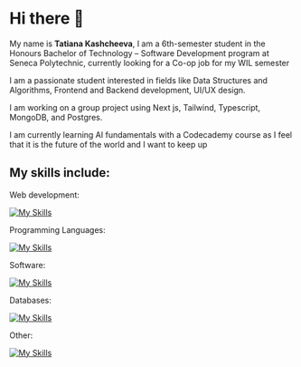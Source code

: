 # Hi there 👋
My name is **Tatiana Kashcheeva**, I am a 6th-semester student in the Honours Bachelor of Technology – Software Development program at Seneca Polytechnic, currently looking for a Co-op job for my WIL semester 

I am a passionate student interested in fields like Data Structures and Algorithms, Frontend and Backend development, UI/UX design.

I am working on a group project using Next js, Tailwind, Typescript, MongoDB, and Postgres.

I am currently learning AI fundamentals with a Codecademy course as I feel that it is the future of the world and I want to keep up

## My skills include:

Web development: 

[![My Skills](https://skillicons.dev/icons?i=js,html,css,tailwind,cs,vercel,ts,react,nodejs,nextjs,heroku)](https://skillicons.dev)

Programming Languages:

[![My Skills](https://skillicons.dev/icons?i=cpp,py)](https://skillicons.dev)

Software: 

[![My Skills](https://skillicons.dev/icons?i=vscode,visualstudio,powershell)](https://skillicons.dev)

Databases: 

[![My Skills](https://skillicons.dev/icons?i=postgres,mysql,mongodb)](https://skillicons.dev)

Other: 

[![My Skills](https://skillicons.dev/icons?i=linux,git,github)](https://skillicons.dev)
<!--
**Amoraa/Amoraa** is a ✨ _special_ ✨ repository because its `README.md` (this file) appears on your GitHub profile.

Here are some ideas to get you started:

- 🔭 I’m currently working on ...
- 🌱 I’m currently learning ...
- 👯 I’m looking to collaborate on ...
- 🤔 I’m looking for help with ...
- 💬 Ask me about ...
- 📫 How to reach me: ...
- 😄 Pronouns: ...
- ⚡ Fun fact: ...
-->
